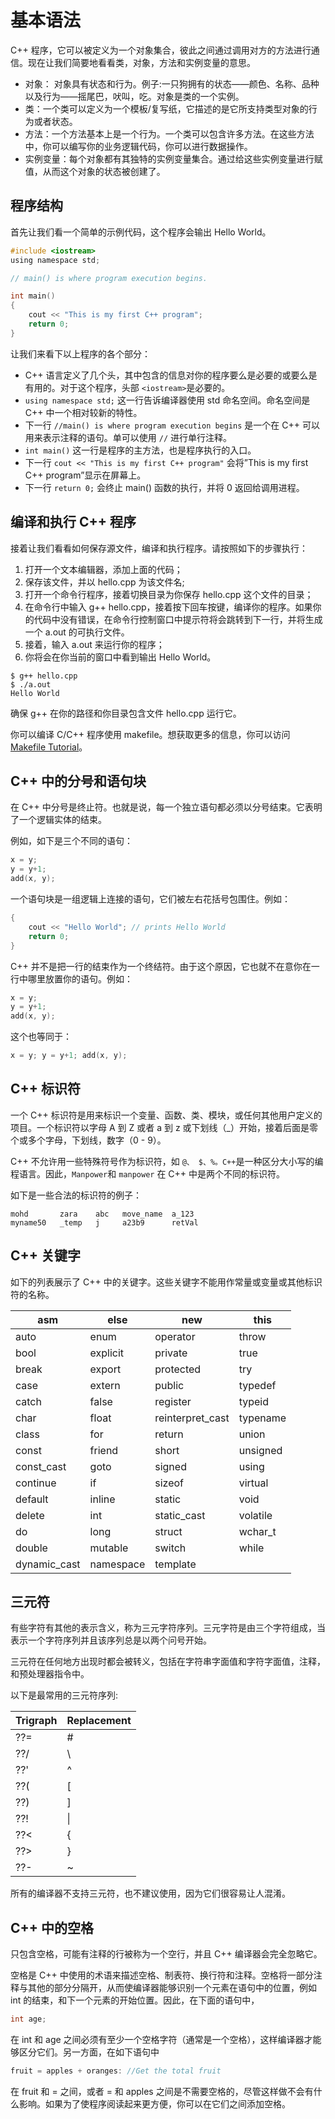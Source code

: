 # 基本语法

C++ 程序，它可以被定义为一个对象集合，彼此之间通过调用对方的方法进行通信。现在让我们简要地看看类，对象，方法和实例变量的意思。

- 对象： 对象具有状态和行为。例子:一只狗拥有的状态——颜色、名称、品种以及行为——摇尾巴，吠叫，吃。对象是类的一个实例。
- 类：一个类可以定义为一个模板/复写纸，它描述的是它所支持类型对象的行为或者状态。
- 方法：一个方法基本上是一个行为。一个类可以包含许多方法。在这些方法中，你可以编写你的业务逻辑代码，你可以进行数据操作。
- 实例变量：每个对象都有其独特的实例变量集合。通过给这些实例变量进行赋值，从而这个对象的状态被创建了。

## 程序结构

首先让我们看一个简单的示例代码，这个程序会输出 Hello World。

```c
#include <iostream>
using namespace std;

// main() is where program execution begins.

int main()
{
    cout << "This is my first C++ program";
    return 0;
}
```

让我们来看下以上程序的各个部分：

- C++ 语言定义了几个头，其中包含的信息对你的程序要么是必要的或要么是有用的。对于这个程序，头部 `<iostream>`是必要的。
- `using namespace std;` 这一行告诉编译器使用 std 命名空间。命名空间是 C++ 中一个相对较新的特性。
- 下一行 `//main() is where program execution begins` 是一个在 C++ 可以用来表示注释的语句。单可以使用 `//` 进行单行注释。
- `int main()` 这一行是程序的主方法，也是程序执行的入口。
- 下一行 `cout << "This is my first C++ program"` 会将”This is my first C++ program”显示在屏幕上。
- 下一行 `return 0;` 会终止 main() 函数的执行，并将 0 返回给调用进程。

## 编译和执行 C++ 程序

接着让我们看看如何保存源文件，编译和执行程序。请按照如下的步骤执行：

1. 打开一个文本编辑器，添加上面的代码；
2. 保存该文件，并以 hello.cpp 为该文件名;
3. 打开一个命令行程序，接着切换目录为你保存 hello.cpp 这个文件的目录；
4. 在命令行中输入 g++ hello.cpp，接着按下回车按键，编译你的程序。如果你的代码中没有错误，在命令行控制窗口中提示符将会跳转到下一行，并将生成一个 a.out 的可执行文件。
5. 接着，输入 a.out 来运行你的程序；
6. 你将会在你当前的窗口中看到输出 Hello World。

```shell
$ g++ hello.cpp
$ ./a.out
Hello World
```

确保 g++ 在你的路径和你目录包含文件 hello.cpp 运行它。

你可以编译 C/C++ 程序使用 makefile。想获取更多的信息，你可以访问 [Makefile Tutorial](http://www.tutorialspoint.com/makefile/index.htm)。

## C++ 中的分号和语句块

在 C++ 中分号是终止符。也就是说，每一个独立语句都必须以分号结束。它表明了一个逻辑实体的结束。

例如，如下是三个不同的语句：

```c
x = y;
y = y+1;
add(x, y);
```

一个语句块是一组逻辑上连接的语句，它们被左右花括号包围住。例如：

```c
{
    cout << "Hello World"; // prints Hello World
    return 0;
}
```

C++ 并不是把一行的结束作为一个终结符。由于这个原因，它也就不在意你在一行中哪里放置你的语句。例如：

```c
x = y;
y = y+1;
add(x, y);
```

这个也等同于：

```c
x = y; y = y+1; add(x, y);
```

## C++ 标识符

一个 C++ 标识符是用来标识一个变量、函数、类、模块，或任何其他用户定义的项目。一个标识符以字母 A 到 Z 或者 a 到 z 或下划线（_）开始，接着后面是零个或多个字母，下划线，数字（0 - 9）。

C++ 不允许用一些特殊符号作为标识符，如 `@、 $、%。C++`是一种区分大小写的编程语言。因此，`Manpower`和 `manpower` 在 C++ 中是两个不同的标识符。

如下是一些合法的标识符的例子：

```
mohd       zara    abc   move_name  a_123
myname50   _temp   j     a23b9      retVal
```

## C++ 关键字

如下的列表展示了 C++ 中的关键字。这些关键字不能用作常量或变量或其他标识符的名称。

| asm          | else      | new              | this     |
| ------------ | --------- | ---------------- | -------- |
| auto         | enum      | operator         | throw    |
| bool         | explicit  | private          | true     |
| break        | export    | protected        | try      |
| case         | extern    | public           | typedef  |
| catch        | false     | register         | typeid   |
| char         | float     | reinterpret_cast | typename |
| class        | for       | return           | union    |
| const        | friend    | short            | unsigned |
| const_cast   | goto      | signed           | using    |
| continue     | if        | sizeof           | virtual  |
| default      | inline    | static           | void     |
| delete       | int       | static_cast      | volatile |
| do           | long      | struct           | wchar_t  |
| double       | mutable   | switch           | while    |
| dynamic_cast | namespace | template         |          |

## 三元符

有些字符有其他的表示含义，称为三元字符序列。三元字符是由三个字符组成，当表示一个字符序列并且该序列总是以两个问号开始。

三元符在任何地方出现时都会被转义，包括在字符串字面值和字符字面值，注释，和预处理器指令中。

以下是最常用的三元符序列:

| Trigraph | Replacement |
| -------- | ----------- |
| ??=      | #           |
| ??/      | \           |
| ??'      | ^           |
| ??(      | [           |
| ??)      | ]           |
| ??!      | \|          |
| ??<      | {           |
| ??>      | }           |
| ??-      | ~           |

所有的编译器不支持三元符，也不建议使用，因为它们很容易让人混淆。

## C++ 中的空格

只包含空格，可能有注释的行被称为一个空行，并且 C++ 编译器会完全忽略它。

空格是 C++ 中使用的术语来描述空格、制表符、换行符和注释。空格将一部分注释与其他的部分分隔开，从而使编译器能够识别一个元素在语句中的位置，例如 int 的结束，和下一个元素的开始位置。因此，在下面的语句中，

```c
int age;
```

在 int 和 age 之间必须有至少一个空格字符（通常是一个空格），这样编译器才能够区分它们。另一方面，在如下语句中

```c
fruit = apples + oranges: //Get the total fruit
```

在 fruit 和 = 之间，或者 = 和 apples 之间是不需要空格的，尽管这样做不会有什么影响。如果为了使程序阅读起来更方便，你可以在它们之间添加空格。